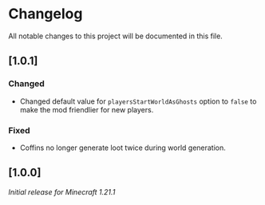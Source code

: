 # Changelog

All notable changes to this project will be documented in this file.

## [1.0.1]

### Changed

- Changed default value for `playersStartWorldAsGhosts` option to `false` to make the mod friendlier for new players.

### Fixed

- Coffins no longer generate loot twice during world generation.

## [1.0.0]

_Initial release for Minecraft 1.21.1_